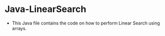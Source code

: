 # Java-LinearSearch

- This Java file contains the code on how to perform Linear Search using arrays.


